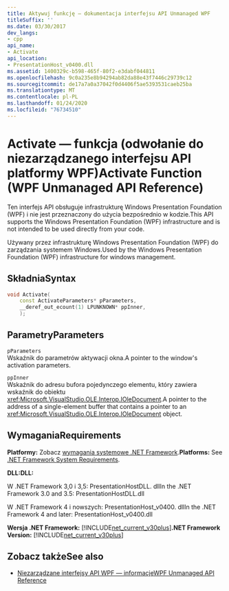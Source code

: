 ```yaml
---
title: Aktywuj funkcję — dokumentacja interfejsu API Unmanaged WPF
titleSuffix: ''
ms.date: 03/30/2017
dev_langs:
- cpp
api_name:
- Activate
api_location:
- PresentationHost_v0400.dll
ms.assetid: 1400329c-b598-465f-80f2-e3dabf044811
ms.openlocfilehash: 9c0a235e8b94294ab82da88e43f7446c29739c12
ms.sourcegitcommit: de17a7a0a37042f0d4406f5ae5393531caeb25ba
ms.translationtype: MT
ms.contentlocale: pl-PL
ms.lasthandoff: 01/24/2020
ms.locfileid: "76734510"
---
```

# <a name="activate-function-wpf-unmanaged-api-reference"></a><span data-ttu-id="83d47-102">Activate — funkcja (odwołanie do niezarządzanego interfejsu API platformy WPF)</span><span class="sxs-lookup"><span data-stu-id="83d47-102">Activate Function (WPF Unmanaged API Reference)</span></span>

<span data-ttu-id="83d47-103">Ten interfejs API obsługuje infrastrukturę Windows Presentation Foundation (WPF) i nie jest przeznaczony do użycia bezpośrednio w kodzie.</span><span class="sxs-lookup"><span data-stu-id="83d47-103">This API supports the Windows Presentation Foundation (WPF) infrastructure and is not intended to be used directly from your code.</span></span>

<span data-ttu-id="83d47-104">Używany przez infrastrukturę Windows Presentation Foundation (WPF) do zarządzania systemem Windows.</span><span class="sxs-lookup"><span data-stu-id="83d47-104">Used by the Windows Presentation Foundation (WPF) infrastructure for windows management.</span></span>

## <a name="syntax"></a><span data-ttu-id="83d47-105">Składnia</span><span class="sxs-lookup"><span data-stu-id="83d47-105">Syntax</span></span>

```cpp
void Activate(
    const ActivateParameters* pParameters,
    __deref_out_ecount(1) LPUNKNOWN* ppInner,
    );
```

## <a name="parameters"></a><span data-ttu-id="83d47-106">Parametry</span><span class="sxs-lookup"><span data-stu-id="83d47-106">Parameters</span></span>

`pParameters`\
<span data-ttu-id="83d47-107">Wskaźnik do parametrów aktywacji okna.</span><span class="sxs-lookup"><span data-stu-id="83d47-107">A pointer to the window's activation parameters.</span></span>

`ppInner`\
<span data-ttu-id="83d47-108">Wskaźnik do adresu bufora pojedynczego elementu, który zawiera wskaźnik do obiektu <xref:Microsoft.VisualStudio.OLE.Interop.IOleDocument>.</span><span class="sxs-lookup"><span data-stu-id="83d47-108">A pointer to the address of a single-element buffer that contains a pointer to an <xref:Microsoft.VisualStudio.OLE.Interop.IOleDocument> object.</span></span>

## <a name="requirements"></a><span data-ttu-id="83d47-109">Wymagania</span><span class="sxs-lookup"><span data-stu-id="83d47-109">Requirements</span></span>

<span data-ttu-id="83d47-110">**Platformy:** Zobacz [wymagania systemowe .NET Framework](../../get-started/system-requirements.md).</span><span class="sxs-lookup"><span data-stu-id="83d47-110">**Platforms:** See [.NET Framework System Requirements](../../get-started/system-requirements.md).</span></span>

<span data-ttu-id="83d47-111">**DLL:**</span><span class="sxs-lookup"><span data-stu-id="83d47-111">**DLL:**</span></span>

<span data-ttu-id="83d47-112">W .NET Framework 3,0 i 3,5: PresentationHostDLL. dll</span><span class="sxs-lookup"><span data-stu-id="83d47-112">In the .NET Framework 3.0 and 3.5: PresentationHostDLL.dll</span></span>

<span data-ttu-id="83d47-113">W .NET Framework 4 i nowszych: PresentationHost_v0400. dll</span><span class="sxs-lookup"><span data-stu-id="83d47-113">In the .NET Framework 4 and later: PresentationHost_v0400.dll</span></span>

<span data-ttu-id="83d47-114">**Wersja .NET Framework:** [!INCLUDE[net_current_v30plus](../../../../includes/net-current-v30plus-md.md)]</span><span class="sxs-lookup"><span data-stu-id="83d47-114">**.NET Framework Version:** [!INCLUDE[net_current_v30plus](../../../../includes/net-current-v30plus-md.md)]</span></span>

## <a name="see-also"></a><span data-ttu-id="83d47-115">Zobacz także</span><span class="sxs-lookup"><span data-stu-id="83d47-115">See also</span></span>

- [<span data-ttu-id="83d47-116">Niezarządzane interfejsy API WPF — informacje</span><span class="sxs-lookup"><span data-stu-id="83d47-116">WPF Unmanaged API Reference</span></span>](wpf-unmanaged-api-reference.md)
